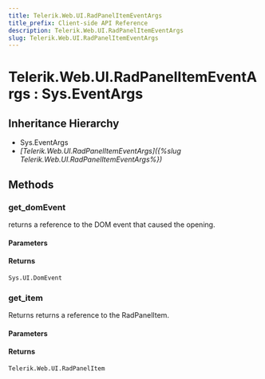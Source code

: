 ```yaml
---
title: Telerik.Web.UI.RadPanelItemEventArgs
title_prefix: Client-side API Reference
description: Telerik.Web.UI.RadPanelItemEventArgs
slug: Telerik.Web.UI.RadPanelItemEventArgs
---
```


# Telerik.Web.UI.RadPanelItemEventArgs : Sys.EventArgs

## Inheritance Hierarchy

* Sys.EventArgs
* *[Telerik.Web.UI.RadPanelItemEventArgs]({%slug Telerik.Web.UI.RadPanelItemEventArgs%})*


## Methods

### get_domEvent

returns a reference to the DOM event that caused the opening.

#### Parameters

#### Returns

`Sys.UI.DomEvent`
### get_item

Returns returns a reference to the RadPanelItem.

#### Parameters

#### Returns

`Telerik.Web.UI.RadPanelItem`


